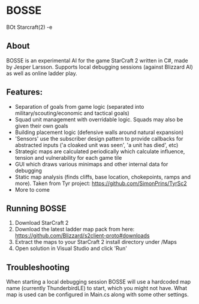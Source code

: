 # BOSSE
BOt Starcraft(2) -e

## About
BOSSE is an experimental AI for the game StarCraft 2 written in C#, made by Jesper Larsson.
Supports local debugging sessions (against Blizzard AI) as well as online ladder play.

## Features:
- Separation of goals from game logic (separated into military/scouting/economic and tactical goals)
- Squad unit management with overridable logic. Squads may also be given their own goals
- Building placement logic (defensive walls around natural expansion)
- 'Sensors' use the subscriber design pattern to provide callbacks for abstracted inputs ('a cloaked unit was seen', 'a unit has died', etc)
- Strategic maps are calculated periodically which calculate influence, tension and vulnerability for each game tile
- GUI which draws various minimaps and other internal data for debugging
- Static map analysis (finds cliffs, base location, chokepoints, ramps and more). Taken from Tyr project: https://github.com/SimonPrins/TyrSc2
- More to come

## Running BOSSE
1. Download StarCraft 2
2. Download the latest ladder map pack from here: https://github.com/Blizzard/s2client-proto#downloads
3. Extract the maps to your StarCraft 2 install directory under /Maps
4. Open solution in Visual Studio and click 'Run'

## Troubleshooting
When starting a local debugging session BOSSE will use a hardcoded map name (currently ThunderbirdLE) to start, which you might not have.
What map is used can be configured in Main.cs along with some other settings.